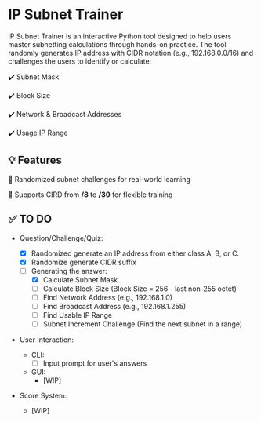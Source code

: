 # IP Subnet Trainer

IP Subnet Trainer is an interactive Python tool designed to help users master subnetting calculations through hands-on practice. The tool randomly generates IP address with CIDR notation (e.g., 192.168.0.0/16) and challenges the users to identify or calculate:

:heavy_check_mark: Subnet Mask

:heavy_check_mark: Block Size

:heavy_check_mark: Network & Broadcast Addresses

:heavy_check_mark: Usage IP Range

## :bulb: Features
:small_blue_diamond: Randomized subnet challenges for real-world learning

:small_blue_diamond: Supports CIRD from **/8** to **/30** for flexible training

## :white_check_mark: TO DO

- Question/Challenge/Quiz:
    - [x] Randomized generate an IP address from either class A, B, or C.
    - [x] Randomize generate CIDR suffix
    - [ ] Generating the answer:
        - [x] Calculate Subnet Mask
        - [ ] Calculate Block Size (Block Size = 256 - last non-255 octet)
        - [ ] Find Network Address (e.g., 192.168.1.0)
        - [ ] Find Broadcast Address (e.g., 192.168.1.255)
        - [ ] Find Usable IP Range
        - [ ] Subnet Increment Challenge (Find the next subnet in a range)

- User Interaction:
    - CLI:
        - [ ] Input prompt for user's answers

    - GUI:
        - [WIP]

- Score System:
    - [WIP]